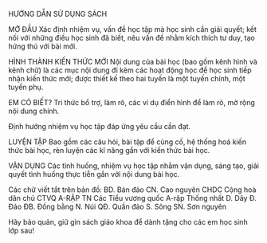 HƯỚNG DẪN SỬ DỤNG SÁCH

MỞ ĐẦU
Xác định nhiệm vụ, vấn đề học tập mà học sinh cần giải quyết; kết nối với những điều học sinh đã biết, nêu vấn đề nhằm kích thích tư duy, tạo hứng thú với bài mới.

HÌNH THÀNH KIẾN THỨC MỚI
Nội dung của bài học (bao gồm kênh hình và kênh chữ) là các mục nội dung đi kèm các hoạt động học để học sinh tiếp nhận kiến thức mới; được thiết kế theo hai tuyến là một tuyến chính, một tuyến phụ.

EM CÓ BIẾT?
Tri thức bổ trợ, làm rõ, các ví dụ điển hình để làm rõ, mở rộng nội dung chính.

Định hướng nhiệm vụ học tập đáp ứng yêu cầu cần đạt.

LUYỆN TẬP
Bao gồm các câu hỏi, bài tập để củng cố, hệ thống hoá kiến thức bài học, rèn luyện các kĩ năng gắn với kiến thức bài học.

VẬN DỤNG
Các tình huống, nhiệm vụ học tập nhằm vận dụng, sáng tạo, giải quyết tình huống thực tiễn gắn với nội dung bài học.

Các chữ viết tắt trên bản đồ:
BD.        Bán đảo
CN.        Cao nguyên
CHDC      Cộng hoà dân chủ
CTVQ A-RẬP TN   Các Tiểu vương quốc A-rập Thống nhất
D.         Dãy
Đ.         Đảo
ĐB.        Đồng bằng
N.         Núi
QĐ.        Quần đảo
S.         Sông
SN.        Sơn nguyên

Hãy bảo quản, giữ gìn sách giáo khoa
để dành tặng cho các em học sinh lớp sau!